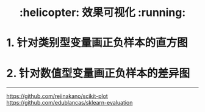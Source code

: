 <h1 align = "center">:helicopter: 效果可视化 :running:</h1>


# 1. 针对类别型变量画正负样本的直方图

# 2. 针对数值型变量画正负样本的差异图


---
https://github.com/reiinakano/scikit-plot
https://github.com/edublancas/sklearn-evaluation
